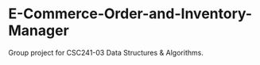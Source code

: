 # E-Commerce-Order-and-Inventory-Manager
Group project for CSC241-03 Data Structures &amp; Algorithms. 
